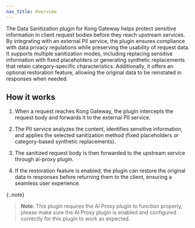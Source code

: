 ```yaml
---
nav_title: Overview
---
```


The Data Sanitization plugin for Kong Gateway helps protect sensitive information in client request bodies before they reach upstream services.
By integrating with an external PII service, the plugin ensures compliance with data privacy regulations while preserving the usability of request data.
It supports multiple sanitization modes, including replacing sensitive information with fixed placeholders or generating synthetic replacements that retain category-specific characteristics.
Additionally, it offers an optional restoration feature, allowing the original data to be reinstated in responses when needed.

## How it works

1. When a request reaches Kong Gateway, the plugin intercepts the request body and forwards it to the external PII service.

2. The PII service analyzes the content, identifies sensitive information, and applies the selected sanitization method (fixed placeholders or category-based synthetic replacements).

3. The sanitized request body is then forwarded to the upstream service through ai-proxy plugin.

4. If the restoration feature is enabled, the plugin can restore the original data in responses before returning them to the client, ensuring a seamless user experience.

{:.note}
> **Note**: This plugin requires the AI Proxy plugin to function properly, please make sure the AI Proxy plugin is enabled and configured correctly for this plugin to work as expected.
